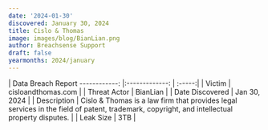 ```yaml
---
date: '2024-01-30'
discovered: January 30, 2024
title: Cislo & Thomas
image: images/blog/BianLian.png
author: Breachsense Support
draft: false
yearmonths: 2024/january
---
```



| Data Breach Report
------------:     |:-------------:    | :-----:|
| Victim      | cisloandthomas.com      | 
| Threat Actor      | BianLian      | 
| Date Discovered      | Jan 30, 2024      | 
| Description      | Cislo & Thomas is a law firm that provides legal services in the field of patent, trademark, copyright, and intellectual property disputes.      | 
| Leak Size      | 3TB      | 

